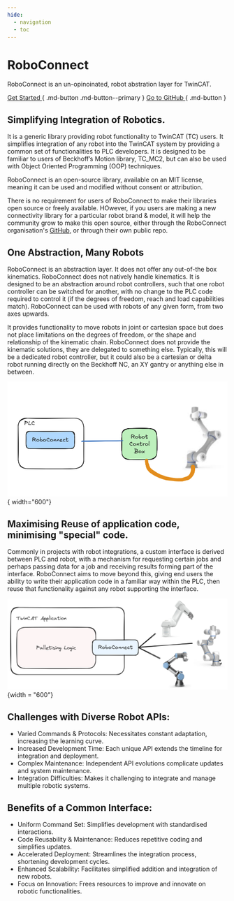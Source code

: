 ```yaml
---
hide:
  - navigation
  - toc
---
```


# RoboConnect 

RoboConnect is an un-opinoinated, robot abstration layer for TwinCAT.

[Get Started ](getting_started.md){ .md-button .md-button--primary } [Go to GitHub ](https://github.com/plc-roboconnect){ .md-button }

## Simplifying Integration of Robotics.
It is a generic library providing robot functionality to TwinCAT (TC) users. It simplifies integration of any robot into the TwinCAT system by providing a common set of functionalities to PLC developers. It is designed to be familiar to users of Beckhoff’s Motion library, TC_MC2, but can also be used with Object Oriented Programming (OOP) techniques.

RoboConnect is an open-source library, available on an MIT license, meaning it can be used and modified without consent or attribution. 

There is no requirement for users of RoboConnect to make their libraries open source or freely available. HOwever, if you users are making a new connectivity library for a particular robot brand & model, it will help the community grow to make this open source, either through the RoboConnect organisation's [GitHub](https://github.com/plc-roboconnect), or through their own public repo.

##	One Abstraction, Many Robots
RoboConnect is an abstraction layer. It does not offer any out-of-the box kinematics. RoboConnect does not natively handle kinematics. It is designed to be an abstraction around robot controllers, such that one robot controller can be switched for another, with no change to the PLC code required to control it (if the degrees of freedom, reach and load capabilities match).
RoboConnect can be used with robots of any given form, from two axes upwards. 

It provides functionality to move robots in joint or cartesian space but does not place limitations on the degrees of freedom, or the shape and relationship of the kinematic chain. RoboConnect does not provide the kinematic solutions, they are delegated to something else. Typically, this will be a dedicated robot controller, but it could also be a cartesian or delta robot running directly on the Beckhoff NC, an XY gantry or anything else in between. 

![robo connect to dobot](images/roboconnect-dobot-connection.png){ width="600"}

## Maximising Reuse of application code, minimising "special" code.
Commonly in projects with robot integrations, a custom interface is derived between PLC and robot, with a mechanism for requesting certain jobs and perhaps passing data for a job and receiving results forming part of the interface. RoboConnect aims to move beyond this, giving end users the ability to write their application code in a familiar way within the PLC, then reuse that functionality against any robot supporting the interface.

![one application, any robot](images/roboconnect-multi-robots.png){width = "600"}

## Challenges with Diverse Robot APIs:
-	Varied Commands & Protocols: Necessitates constant adaptation, increasing the learning curve.
-	Increased Development Time: Each unique API extends the timeline for integration and deployment.
-	Complex Maintenance: Independent API evolutions complicate updates and system maintenance.
-	Integration Difficulties: Makes it challenging to integrate and manage multiple robotic systems.

##	Benefits of a Common Interface:
-	Uniform Command Set: Simplifies development with standardised interactions.
-	Code Reusability & Maintenance: Reduces repetitive coding and simplifies updates.
-	Accelerated Deployment: Streamlines the integration process, shortening development cycles.
-	Enhanced Scalability: Facilitates simplified addition and integration of new robots.
-	Focus on Innovation: Frees resources to improve and innovate on robotic functionalities.




